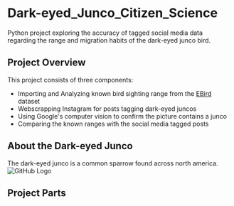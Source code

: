 # Dark-eyed_Junco_Citizen_Science
Python project exploring the accuracy of tagged social media data regarding the range and migration habits of the dark-eyed junco bird.

## Project Overview
This project consists of three components:
* Importing and Analyzing known bird sighting range from the [EBird](https://ebird.org/home) dataset
* Webscrapping Instagram for posts tagging dark-eyed juncos
* Using Google's computer vision to confirm the picture contains a junco
* Comparing the known ranges with the social media tagged posts

## About the Dark-eyed Junco
The dark-eyed junco is a common sparrow found across north america.
![GitHub Logo](/images/dark-eyed-junco-range.png)

## Project Parts
